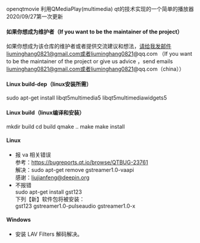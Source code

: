openqtmovie
利用QMediaPlay(multimedia) qt的技术实现的一个简单的播放器
2020/09/27第一次更新

#### 如果你想成为维护者（If you want to be the maintainer of the project）
如果你想成为该仓库的维护者或者提供交流建议和想法，请给我发邮件liuminghang0821@gmail.com或者liuminghang0821@qq.com （If you want to be the maintainer of the project or give us advice ，send emails liuminghang0821@gmail.com或者liuminghang0821@qq.com（china））

#### Linux build-dep（linux安装所需）
sudo apt-get install libqt5multimedia5 libqt5multimediawidgets5
#### Linux build（linux编译和安装）
mkdir build
cd build
qmake ..
make 
make install

#### Linux
* 报 va 相关错误  
参考：https://bugreports.qt.io/browse/QTBUG-23761  
解决：sudo apt-get remove gstreamer1.0-vaapi  
感谢：liujianfeng@deepin.org
* 不报错  
    sudo apt-get install gst123  
    下列【新】软件包将被安装：  
    gst123 gstreamer1.0-pulseaudio gstreamer1.0-x  

#### Windows
* 安装 LAV Filters 解码解决。
